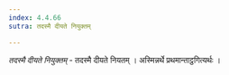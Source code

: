 ```yaml
---
index: 4.4.66
sutra: तदस्मै दीयते नियुक्तम्

---
```

_तदस्मै दीयते नियुक्तम्_ - तदस्मै दीयते नियतम् । अस्मिन्नर्थे प्रथमान्ताट्ठगित्यर्थः । 